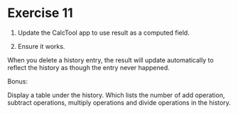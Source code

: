 # Exercise 11

1. Update the CalcTool app to use result as a computed field.

2. Ensure it works.

When you delete a history entry, the result will update automatically to reflect the history as though the entry never happened.

Bonus:

Display a table under the history. Which lists the number of add operation, subtract operations, multiply operations and divide operations in the history.